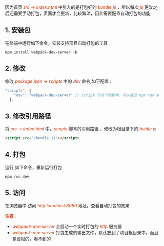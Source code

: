 因为首页 *<font color="#d63200">src -> index.html</font>* 中引入的是打包好的 *<font color="#d63200">bundle.js</font>* ，所以每次 *<font color="#d63200">js</font>* 更改之后还需要手动打包，页面才会更新，比较繁琐，因此需要配置自动打包的功能 
## 1. 安装包
在终端中运行如下命令，安装支持项目自动打包的工具
```shell
npm install webpack-dev-server -D 
```
## 2. 修改 
修改 *<font color="#d63200">package.json -> scripts</font>* 中的 *<font color="#d63200">dev</font>* 命令,如下配置：
```js
"scripts": {
    "dev": "webpack-dev-server" // script 节点下的脚本，可以通过 npm run 执行
  },
```
## 3. 修改引用路径
将 *<font color="#d63200">src -> index.html</font>* 中，*<font color="#d63200">scripts</font>* 脚本的引用路径 ，修改为根目录下的 *<font color="#d63200">buldle.js</font>*
```html
<script src="/bundle.js"></script>
```
## 4. 打包
运行 如下命令，重新运行打包
```shell
npm run dev 
```
## 5. 访问
在浏览器中 访问 *<font color="#d63200">http:localhost:8080</font>* 地址，查看自动打包的效果  

**<font color="#d63200">注意：</font>**
+ *<font color="#d63200">webpack-dev-server</font>* 会启动一个实时打包的 *<font color="#d63200">http</font>* 服务器    
+ *<font color="#d63200">webpack-dev-server</font>* 打包生成的输出文件，默认放到了项目根目录中，而且是虚拟的，看不到的